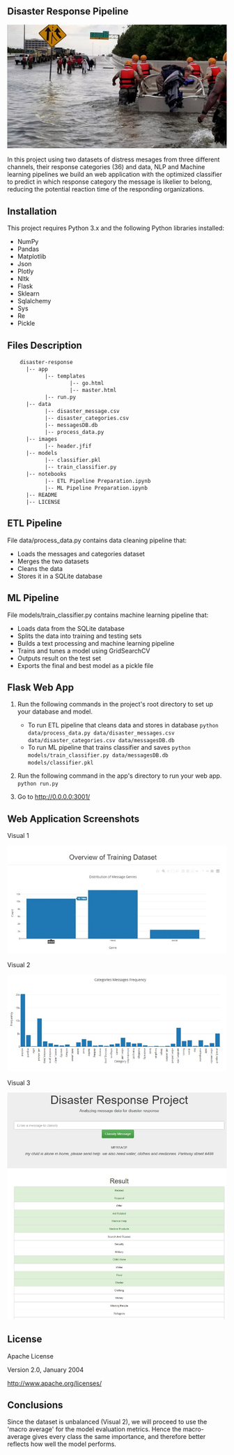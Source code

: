 ## Disaster Response Pipeline

![image info](./images/header.jfif)

In this project using two datasets of distress mesages from three different channels, their response categories (36) and data, NLP and Machine learning pipelines we build an web application with the optimized classifier to predict in which response category the message is likelier to belong, reducing the potential reaction time of the responding organizations.

## Installation

This project requires Python 3.x and the following Python libraries installed:

- NumPy
- Pandas
- Matplotlib
- Json
- Plotly
- Nltk
- Flask
- Sklearn
- Sqlalchemy
- Sys
- Re
- Pickle


## Files Description

        disaster-response
          |-- app
                |-- templates
                        |-- go.html
                        |-- master.html
                |-- run.py
          |-- data
                |-- disaster_message.csv
                |-- disaster_categories.csv
                |-- messagesDB.db
                |-- process_data.py
          |-- images
                |-- header.jfif
          |-- models
                |-- classifier.pkl
                |-- train_classifier.py
          |-- notebooks
                |-- ETL Pipeline Preparation.ipynb
                |-- ML Pipeline Preparation.ipynb
          |-- README
          |-- LICENSE


## ETL Pipeline
File data/process_data.py contains data cleaning pipeline that:

- Loads the messages and categories dataset
- Merges the two datasets
- Cleans the data
- Stores it in a SQLite database

## ML Pipeline
File models/train_classifier.py contains machine learning pipeline that:

- Loads data from the SQLite database
- Splits the data into training and testing sets
- Builds a text processing and machine learning pipeline
- Trains and tunes a model using GridSearchCV
- Outputs result on the test set
- Exports the final and best model as a pickle file

## Flask Web App

1. Run the following commands in the project's root directory to set up your database and model.

    - To run ETL pipeline that cleans data and stores in database
        `python data/process_data.py data/disaster_messages.csv data/disaster_categories.csv data/messagesDB.db`
    - To run ML pipeline that trains classifier and saves
        `python models/train_classifier.py data/messagesDB.db models/classifier.pkl`

2. Run the following command in the app's directory to run your web app.
    `python run.py`

3. Go to http://0.0.0.0:3001/


## Web Application Screenshots

Visual 1

![image info](./images/graph1.jpg)

Visual 2

![image info](./images/graph2.jpg)

Visual 3

![image info](./images/graph3.jpg)


## License

Apache License</p>
Version 2.0, January 2004</p>
http://www.apache.org/licenses/


## Conclusions
Since the dataset is unbalanced (Visual 2), we will proceed to use the 'macro average' for the model evaluation metrics. Hence the macro-average gives every class the same importance, and therefore better reflects how well the model performs.
